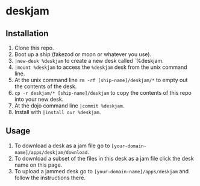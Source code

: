 # deskjam

## Installation
1. Clone this repo.
2. Boot up a ship (fakezod or moon or whatever you use).
4. `|new-desk %deskjam` to create a new desk called `%deskjam.
5. `|mount %deskjam` to access the `%deskjam` desk from the unix command line.
6. At the unix command line `rm -rf [ship-name]/deskjam/*` to empty out the contents of the desk.
7. `cp -r deskjam/* [ship-name]/deskjam` to copy the contents of this repo into your new desk.
8. At the dojo command line `|commit %deskjam`.
9. Install with `|install our %deskjam`.

## Usage
1. To download a desk as a jam file go to `[your-domain-name]/apps/deskjam/download`.
2. To download a subset of the files in this desk as a jam file click the desk name on this page.
3. To upload a jammed desk go to `[your-domain-name]/apps/deskjam` and follow the instructions there.
